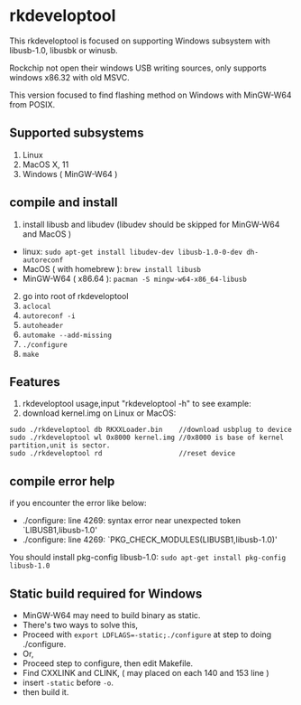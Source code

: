 # rkdeveloptool

This rkdeveloptool is focused on supporting Windows subsystem with libusb-1.0, libusbk or winusb.

Rockchip not open their windows USB writing sources, only supports windows x86.32 with old MSVC.

This version focused to find flashing method on Windows with MinGW-W64 from POSIX.


## Supported subsystems 

1. Linux
1. MacOS X, 11
1. Windows ( MinGW-W64 )

## compile and install

1. install libusb and libudev (libudev should be skipped for MinGW-W64 and MacOS )
  * linux:
` sudo apt-get install libudev-dev libusb-1.0-0-dev dh-autoreconf `
  * MacOS ( with homebrew ):
` brew install libusb `
  * MinGW-W64 ( x86.64 ):
` pacman -S mingw-w64-x86_64-libusb `
2. go into root of rkdeveloptool
2. `aclocal`
2. `autoreconf -i`
2. `autoheader`
2. `automake --add-missing`
2. `./configure`
2. `make`

## Features

1. rkdeveloptool usage,input "rkdeveloptool -h" to see example:
1. download kernel.img on Linux or MacOS:
```
sudo ./rkdeveloptool db RKXXLoader.bin    //download usbplug to device
sudo ./rkdeveloptool wl 0x8000 kernel.img //0x8000 is base of kernel partition,unit is sector.
sudo ./rkdeveloptool rd                   //reset device
```

## compile error help
if you encounter the error like below:
* ./configure: line 4269: syntax error near unexpected token `LIBUSB1,libusb-1.0'
* ./configure: line 4269: `PKG_CHECK_MODULES(LIBUSB1,libusb-1.0)'

You should install pkg-config libusb-1.0:
 ` sudo apt-get install pkg-config libusb-1.0 ` 

## Static build required for Windows
* MinGW-W64 may need to build binary as static.
* There's two ways to solve this,
* Proceed with `export LDFLAGS=-static;./configure` at step to doing ./configure.
* Or,
* Proceed step to configure, then edit Makefile.
* Find CXXLINK and CLINK, ( may placed on each 140 and 153 line )
* insert `-static` before `-o`.
* then build it.
